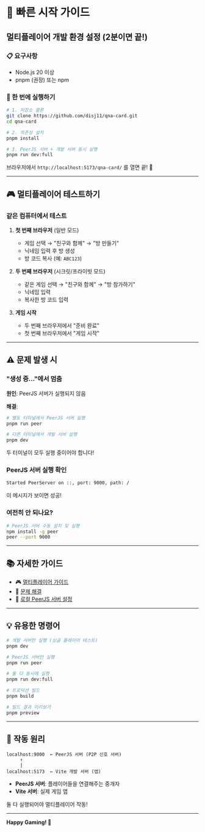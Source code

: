 # 🚀 빠른 시작 가이드

## 멀티플레이어 개발 환경 설정 (2분이면 끝!)

### 📋 요구사항

- Node.js 20 이상
- pnpm (권장) 또는 npm

### 🎯 한 번에 실행하기

```bash
# 1. 저장소 클론
git clone https://github.com/disj11/qna-card.git
cd qna-card

# 2. 의존성 설치
pnpm install

# 3. PeerJS 서버 + 개발 서버 동시 실행
pnpm run dev:full
```

브라우저에서 `http://localhost:5173/qna-card/` 를 열면 끝! 🎉

---

## 🎮 멀티플레이어 테스트하기

### 같은 컴퓨터에서 테스트

1. **첫 번째 브라우저** (일반 모드)
   - 게임 선택 → "친구와 함께" → "방 만들기"
   - 닉네임 입력 후 방 생성
   - 방 코드 복사 (예: `ABC123`)

2. **두 번째 브라우저** (시크릿/프라이빗 모드)
   - 같은 게임 선택 → "친구와 함께" → "방 참가하기"
   - 닉네임 입력
   - 복사한 방 코드 입력

3. **게임 시작**
   - 두 번째 브라우저에서 "준비 완료"
   - 첫 번째 브라우저에서 "게임 시작"

---

## ⚠️ 문제 발생 시

### "생성 중..."에서 멈춤

**원인**: PeerJS 서버가 실행되지 않음

**해결**:
```bash
# 별도 터미널에서 PeerJS 서버 실행
pnpm run peer

# 다른 터미널에서 개발 서버 실행
pnpm dev
```

두 터미널이 모두 실행 중이어야 합니다!

### PeerJS 서버 실행 확인

```bash
Started PeerServer on ::, port: 9000, path: /
```

이 메시지가 보이면 성공!

### 여전히 안 되나요?

```bash
# PeerJS 서버 수동 설치 및 실행
npm install -g peer
peer --port 9000
```

---

## 📚 자세한 가이드

- 🎮 [멀티플레이어 가이드](MULTIPLAYER_README.md)
- 🔧 [문제 해결](TROUBLESHOOTING.md)
- 🚀 [로컬 PeerJS 서버 설정](LOCAL_PEERJS_SETUP.md)

---

## 💡 유용한 명령어

```bash
# 개발 서버만 실행 (싱글 플레이어 테스트)
pnpm dev

# PeerJS 서버만 실행
pnpm run peer

# 둘 다 동시에 실행
pnpm run dev:full

# 프로덕션 빌드
pnpm build

# 빌드 결과 미리보기
pnpm preview
```

---

## 🎯 작동 원리

```
localhost:9000  ← PeerJS 서버 (P2P 신호 서버)
     ↑
     |
localhost:5173  ← Vite 개발 서버 (앱)
```

- **PeerJS 서버**: 플레이어들을 연결해주는 중개자
- **Vite 서버**: 실제 게임 앱

둘 다 실행되어야 멀티플레이어 작동!

---

**Happy Gaming! 🎉**